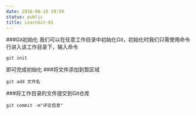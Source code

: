 ```yaml
---
date: 2016-06-16 19:59
status: public
title: LearnGit-01
---
```


###Git初始化
我们可以在任意工作目录中初始化Git，初始化时我们只需使用命令行进入该工作目录下，输入命令
```
git init
```
即可完成初始化
###将文件添加到暂区域
```
git add 文件名
```
###将工作目录的文件提交到Git仓库
```
git commit -m"评论信息"
```